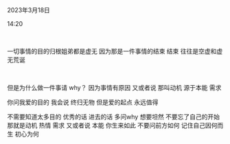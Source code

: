 

2023年3月18日

14:20

 

一切事情的目的归根姐弟都是虚无 因为那是一件事情的结束 结束 往往是空虚和虚无荒诞

 

但是为什么做一件事请 why？ 因为事情有原因 又或者说 那叫动机 源于本能 需求

你问我爱的目的 我会说 终归无物 但是爱的起点 永远值得

不需要知道太多目的 优秀的话 进去的话 多问why 想要坦然 不要忘了自己的开始 那就是动机 热情 需求 又或者说 本能 你生来如此 不要问前方如何 记住自己因何而生 初心为何
